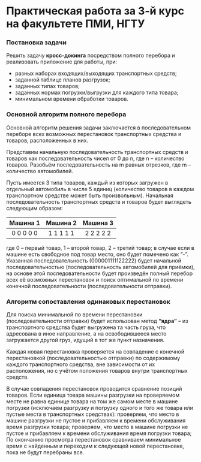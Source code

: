 # Практическая работа за 3-й курс на факультете ПМИ, НГТУ

### Постановка задачи
Решить задачу **кросс-докинга** посредством полного перебора и реализовать приложение для работы, при:  
* разных наборах входящих/выходящих транспортных средств;  
*	заданной таблице планов разгрузок;  
*	заданных типах товаров;  
*	заданных нормах погрузки/выгрузки для каждого типа товара;  
*	минимальном времени обработки товаров.  

### Основной алгоритм полного перебора
Основной алгоритм решения задачи заключается в последовательном переборе всех возможных перестановок транспортных средства и товаров, расположенных в них.  

Представим начальную последовательность транспортных средств и товаров как последовательность чисел от 0 до n, где n – количество товаров. Разобьём последовательность на m равных отрезков, где m – количество автомобилей.  

Пусть имеется 3 типа товаров, каждый из которых загружен в отдельный автомобиль в числе 5 единиц (количество товаров в каждом транспортном средстве может быть произвольным). Начальная последовательность транспортных средств и товаров будет выглядеть следующим образом:

| Машина 1  | Машина 2   | Машина 3   |  
|:---------:|:----------:|:----------:|  
| 0 0 0 0 0 | 1 1 1 1 1  | 2 2 2 2 2  |  
 
где 0 – первый товар, 1 – второй товар, 2 – третий товар; в случае если в машине есть свободное под товар место, оно будет помечено как “-”.  
Указанная последовательность (000001111122222) будет начальной последовательностью (последовательность автомобилей для приёмки), на основе этой последовательности будет произведён полный перебор всех её возможных перестановок и поиск оптимальной по времени конечной последовательности (последовательности отправки). 

### Алгоритм сопоставления одинаковых перестановок  
Для поиска минимальной по времени перестановки (последовательности отправки) будет использован метод **“ядра”** – из транспортного средства будет выгружена та часть груза, что адресована в иное направление, а на освободившееся место загружается другой груз, идущий в тот же пункт назначения.  

Каждая новая перестановка проверяется на совпадение с конечной перестановкой (последовательностью отправки) по содержимому каждого транспортного средства, вне зависимости от их расположения, но с учётом положения товаров внутри транспортных средств.  

В случае совпадения перестановок проводится сравнение позиций товаров. Eсли единица товара машины разгрузки на проверяемом месте не равна единице товара на том же самом месте в машине погрузки (исключаем разгрузку и погрузку одного и того же товара или пустые места в транспортных средствах): проверяем, что место в машине разгрузки не пустое и прибавляем к времени обслуживания время разгрузки товара; проверяем, что место в машине погрузки не пустое и прибавляем к времени обслуживания время погрузки товара; По окончанию просмотра перестановок сравниваем  минимальное время с найденным и переходим к следующей новой перестановке, пока не будут перебраны все.
